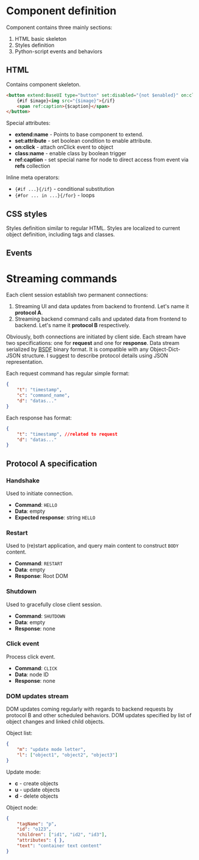 # Component definition

Component contains three mainly sections:
1. HTML basic skeleton
2. Styles definition
3. Python-script events and behaviors 

## HTML

Contains component skeleton.
```html
<button extend:BaseUI type="button" set:disabled="{not $enabled}" on:click="{$onClick()}">
    {#if $image}<img src="{$image}">{/if}
    <span ref:caption>{$caption}</span>
</button>
``` 

Special attributes:
  - **extend:name** - Points to base component to extend.
  - **set:attribute** - set boolean condition to enable attribute.
  - **on:click** - attach onClick event to object
  - **class:name** - enable class by boolean trigger
  - **ref:caption** - set special name for node to direct access from event via **refs** collection
  
Inline meta operators:
  - ``{#if ...}{/if}`` - conditional substitution
  - ``{#for ... in ...}{/for}`` - loops
  
## CSS styles

Styles definition similar to regular HTML. Styles are localized to current object definition, including tags and classes.

## Events

# Streaming commands

Each client session establish two permanent connections:
1. Streaming UI and data updates from backend to frontend. Let's name it **protocol A**.
2. Streaming backend command calls and updated data from frontend to backend. Let's name it **protocol B** respectively.

Obviously, both connections are initiated by client side.
Each stream have two specifications: one for **request** and one for **response**. Data stream serialized by
[BSDF](https://bsdf.readthedocs.io/index.html) binary format. It is compatible with any Object-Dict-JSON structure.
I suggest to describe protocol details using JSON representation.

Each request command has regular simple format:
```json
{
    "t": "timestamp",
    "c": "command_name",
    "d": "datas..."
}
```  
Each response has format:
```json
{
    "t": "timestamp", //related to request
    "d": "datas..."
}
```

## Protocol A specification
 
### Handshake

Used to initiate connection.

  - **Command**: ``HELLO``
  - **Data**: empty
  - **Expected response**: string ``HELLO``

### Restart

Used to (re)start application, and query main content to construct ``BODY`` content.

  - **Command**: ``RESTART``
  - **Data**: empty
  - **Response**: Root DOM
  
### Shutdown

Used to gracefully close client session.

  - **Command**: ``SHUTDOWN``
  - **Data**: empty
  - **Response**: none

### Click event

Process click event.

  - **Command**: ``CLICK``
  - **Data**: node ID
  - **Response**: none

  
### DOM updates stream

DOM updates coming regularly with regards to backend requests by protocol B and other scheduled behaviors.
DOM updates specified by list of object changes and linked child objects.

Object list:
```json
{
    "m": "update mode letter",
    "l": ["object1", "object2", "object3"]
}
```
Update mode:
  - **c** - create objects
  - **u** - update objects
  - **d** - delete objects

Object node:
```json
{
    "tagName": "p",
    "id": "o123",
    "children": ["id1", "id2", "id3"],
    "attributes": { },
    "text": "container text content"
}
```
